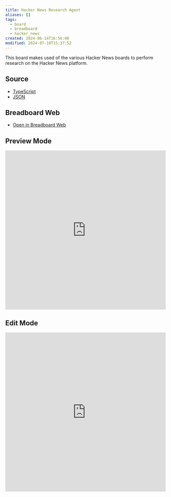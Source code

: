```yaml
---
title: Hacker News Research Agent
aliases: []
tags:
  - board
  - breadboard
  - hacker_news
created: 2024-06-14T16:56:00
modified: 2024-07-10T15:37:52
---
```


This board makes used of the various Hacker News boards to perform research on the Hacker News platform.

## Source

- [TypeScript](https://github.com/ExaDev/breadboard/blob/hacker-news-researcher/packages/breadboard-web/src/boards/hacker-news-research.ts)
- [JSON](https://github.com/ExaDev/breadboard/blob/hacker-news-researcher/packages/breadboard-web/public/graphs/hacker-news-research.json)

## Breadboard Web

- [Open in Breadboard Web](https://breadboard-ai.web.app/?board=https://raw.githubusercontent.com/ExaDev/breadboard/hacker-news-researcher/packages/breadboard-web/public/graphs/hacker-news-research.json)

## Preview Mode

<iframe src="https://breadboard-ai.web.app/?board=https://raw.githubusercontent.com/ExaDev/breadboard/hacker-news-researcher/packages/breadboard-web/public/graphs/hacker-news-research.json&embed" style="width: 100%; height: 500px; border: 0;"></iframe>

## Edit Mode

<iframe src="https://breadboard-ai.web.app/?board=https://raw.githubusercontent.com/ExaDev/breadboard/hacker-news-researcher/packages/breadboard-web/public/graphs/hacker-news-research.json" style="width: 100%; height: 500px; border: 0;"></iframe>
